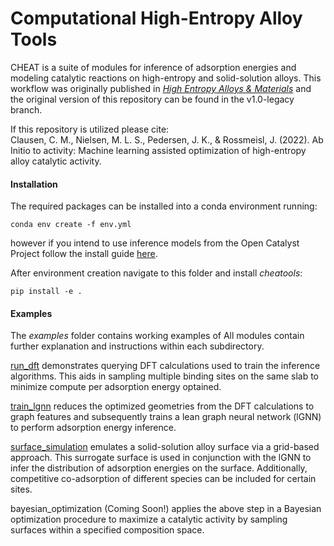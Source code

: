 # Computational High-Entropy Alloy Tools
CHEAT is a suite of modules for inference of adsorption energies and modeling catalytic reactions on high-entropy and solid-solution alloys. This workflow was originally published in [*High Entropy Alloys & Materials*](https://doi.org/10.1007/s44210-022-00006-4) and the original version of this repository can be found in the v1.0-legacy branch.

If this repository is utilized please cite: <br />
Clausen, C. M., Nielsen, M. L. S., Pedersen, J. K., & Rossmeisl, J. (2022). Ab Initio to activity: Machine learning assisted optimization of high-entropy alloy catalytic activity.

#### Installation
The required packages can be installed into a conda environment running:
```terminal
conda env create -f env.yml
```
however if you intend to use inference models from the Open Catalyst Project follow the install guide [here](https://fair-chem.github.io/core/install.html).

After environment creation navigate to this folder and install *cheatools*:
```terminal
pip install -e .
```

#### Examples
The *examples* folder contains working examples of 
All modules contain further explanation and instructions within each subdirectory.

[run_dft](examples/run_dft) demonstrates querying DFT calculations used to train the inference algorithms. This aids in sampling multiple binding sites on the same slab to minimize compute per adsorption energy optained.

[train_lgnn](examples/train_lgnn) reduces the optimized geometries from the DFT calculations to graph features and subsequently trains a lean graph neural network (lGNN) to perform adsorption energy inference.

[surface_simulation](examples/surface_simulation) emulates a solid-solution alloy surface via a grid-based approach. This surrogate surface is used in conjunction with the lGNN to infer the distribution of adsorption energies on the surface. Additionally, competitive co-adsorption of different species can be included for certain sites.

bayesian_optimization (Coming Soon!) applies the above step in a Bayesian optimization procedure to maximize a catalytic activity by sampling surfaces within a specified composition space.
